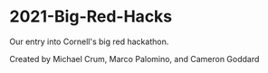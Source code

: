 # 2021-Big-Red-Hacks

Our entry into Cornell's big red hackathon.

Created by Michael Crum, Marco Palomino, and Cameron Goddard
